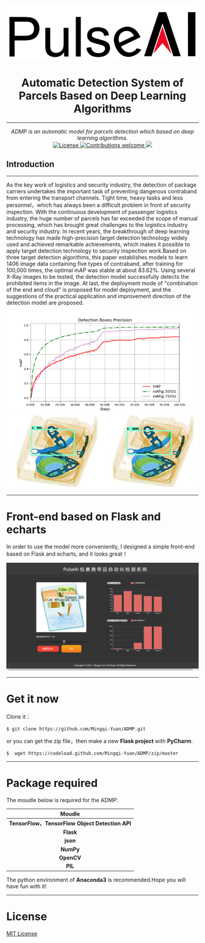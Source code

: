 <div align='center'>
    <img src= 'https://github.com/Mingqi-Yuan/ADMP/blob/master/example/pulseai_logo.png'>
</div>

<h1 align="center">
    Automatic Detection System of Parcels Based on Deep Learning Algorithms
</h1>

---
<p align="center">
    <em>ADMP is an automatic model for parcels detection which based on deep learning algorithms.</em>
    <br>
        <a href="https://opensource.org/licenses/MIT">
        <img src="https://img.shields.io/badge/License-MIT-brightgreen.svg" alt="License"> 
    </a>
    <a href="https://github.com/pyecharts/pyecharts/pulls">
        <img src="https://img.shields.io/badge/contributions-welcome-brightgreen.svg?style=flat" alt="Contributions welcome">
    </a>
    <a href="https://pypi.org/project/pyecharts/">
        <img src="https://img.shields.io/badge/python-3.x-blue.svg" >
    </a>
</p>

## Introduction

---

As the key work of logistics and security industry, the detection of package carriers undertakes the important task of preventing dangerous contraband from entering the transport channels. Tight time, heavy tasks and less personnel，which has always been a difficult problem in front of security inspection. With the continuous development of passenger logistics industry, the huge number of parcels has far exceeded the scope of manual processing, which has brought great challenges to the logistics industry and security industry. In recent years, the breakthrough of deep learning technology has made high-precision target detection technology widely used and achieved remarkable achievements, which makes it possible to apply target detection technology to security inspection work.Based on three target detection algorithms, this paper establishes models to learn 1406 image data containing five types of contraband, after training for 100,000 times, the optimal mAP was stable at about 83.62%. Using several X-Ray images to be tested, the detection model successfully detects the prohibited items in the image. At last, the deployment mode of "combination of the end and cloud" is proposed for model deployment, and the suggestions of the practical application and improvement direction of the detection model are proposed.

<div align='center'>
    <img src= 'https://github.com/Mingqi-Yuan/ADMP/blob/master/file_for_training_model/example/mAP.png'>
</div>
<div align='center'>
    <img src= 'https://github.com/Mingqi-Yuan/ADMP/blob/master/file_for_training_model/example/1.png'>
</div>

---

# Front-end based on Flask and echarts
In order to use the model more conveniently, I designed a simple front-end based on Flask and echarts, and it looks great！
<div align='center'>
    <img src= 'https://github.com/Mingqi-Yuan/ADMP/blob/master/example/example.png'>
</div>

---

# Get it now
Clone it：
```
$ git clone https://github.com/Mingqi-Yuan/ADMP.git
```
or  you can get the zip file，then make a new **Flask project** with **PyCharm**.
```
$  wget https://codeload.github.com/Mingqi-Yuan/ADMP/zip/master
```

---

# Package required
The moudle below is required for the ADMP:

|Moudle|
|:--:|
| **TensorFlow、TensorFlow Object Detection API** |
| **Flask**|
| **json** | 
| **NumPy**|
|**OpenCV**|
|**PIL**|

The python environment of **Anaconda3** is recommended.Hope you will have fun with it!

---

# License
[MIT License](LICENSE)
